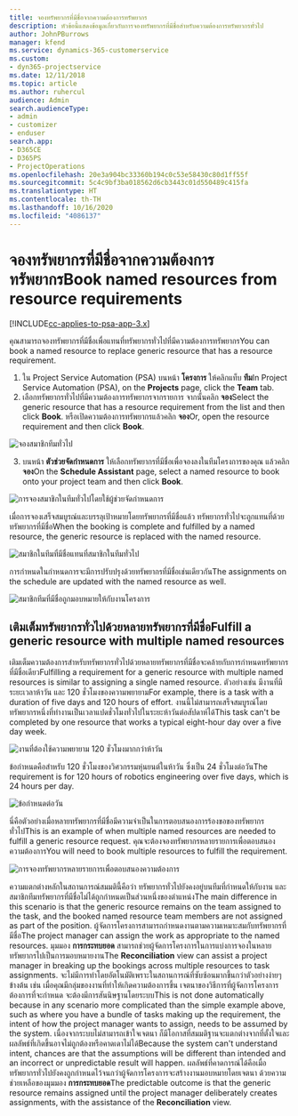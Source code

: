 ```yaml
---
title: จองทรัพยากรที่มีชื่อจากความต้องการทรัพยากร
description: หัวข้อนี้แสดงข้อมูลเกี่ยวกับการจองทรัพยากรที่มีชื่อสำหรับความต้องการทรัพยากรทั่วไป
author: JohnPBurrows
manager: kfend
ms.service: dynamics-365-customerservice
ms.custom:
- dyn365-projectservice
ms.date: 12/11/2018
ms.topic: article
ms.author: ruhercul
audience: Admin
search.audienceType:
- admin
- customizer
- enduser
search.app:
- D365CE
- D365PS
- ProjectOperations
ms.openlocfilehash: 20e3a904bc33360b194c0c53e58430c80d1ff55f
ms.sourcegitcommit: 5c4c9bf3ba018562d6cb3443c01d550489c415fa
ms.translationtype: HT
ms.contentlocale: th-TH
ms.lasthandoff: 10/16/2020
ms.locfileid: "4086137"
---
```

# <a name="book-named-resources-from-resource-requirements"></a><span data-ttu-id="dd08d-103">จองทรัพยากรที่มีชื่อจากความต้องการทรัพยากร</span><span class="sxs-lookup"><span data-stu-id="dd08d-103">Book named resources from resource requirements</span></span>

[!INCLUDE[cc-applies-to-psa-app-3.x](../includes/cc-applies-to-psa-app-3x.md)]

<span data-ttu-id="dd08d-104">คุณสามารถจองทรัพยากรที่มีชื่อเพื่อแทนที่ทรัพยากรทั่วไปที่มีความต้องการทรัพยากร</span><span class="sxs-lookup"><span data-stu-id="dd08d-104">You can book a named resource to replace generic resource that has a resource requirement.</span></span>

1. <span data-ttu-id="dd08d-105">ใน Project Service Automation (PSA) บนหน้า **โครงการ** ให้คลิกแท็บ **ทีม**</span><span class="sxs-lookup"><span data-stu-id="dd08d-105">In Project Service Automation (PSA), on the **Projects** page, click the **Team** tab.</span></span>
2. <span data-ttu-id="dd08d-106">เลือกทรัพยากรทั่วไปที่มีความต้องการทรัพยากรจากรายการ จากนั้นคลิก **จอง**</span><span class="sxs-lookup"><span data-stu-id="dd08d-106">Select the generic resource that has a resource requirement from the list and then click **Book**.</span></span> <span data-ttu-id="dd08d-107">หรือเปิดความต้องการทรัพยากรแล้วคลิก **จอง**</span><span class="sxs-lookup"><span data-stu-id="dd08d-107">Or, open the resource requirement and then click **Book**.</span></span>


![จองสมาชิกทีมทั่วไป](media/RM-how-to-14.png)


3. <span data-ttu-id="dd08d-109">บนหน้า **ตัวช่วยจัดกำหนดการ** ให้เลือกทรัพยากรที่มีชื่อเพื่อจองลงในทีมโครงการของคุณ แล้วคลิก **จอง**</span><span class="sxs-lookup"><span data-stu-id="dd08d-109">On the **Schedule Assistant** page, select a named resource to book onto your project team and then click **Book**.</span></span>

![การจองสมาชิกในทีมทั่วไปโดยใช้ผู้ช่วยจัดกำหนดการ](media/RM-how-to-15.png)

<span data-ttu-id="dd08d-111">เมื่อการจองเสร็จสมบูรณ์และบรรลุเป้าหมายโดยทรัพยากรที่มีชื่อแล้ว ทรัพยากรทั่วไปจะถูกแทนที่ด้วยทรัพยากรที่มีชื่อ</span><span class="sxs-lookup"><span data-stu-id="dd08d-111">When the booking is complete and fulfilled by a named resource, the generic resource is replaced with the named resource.</span></span>

![สมาชิกในทีมที่มีชื่อแทนที่สมาชิกในทีมทั่วไป](media/RM-how-to-16.png)

<span data-ttu-id="dd08d-113">การกำหนดในกำหนดการจะมีการปรับปรุงด้วยทรัพยากรที่มีชื่อเช่นเดียวกัน</span><span class="sxs-lookup"><span data-stu-id="dd08d-113">The assignments on the schedule are updated with the named resource as well.</span></span>

![สมาชิกทีมที่มีชื่อถูกมอบหมายให้กับงานโครงการ](media/RM-how-to-17.png)

## <a name="fulfill-a-generic-resource-with-multiple-named-resources"></a><span data-ttu-id="dd08d-115">เติมเต็มทรัพยากรทั่วไปด้วยหลายทรัพยากรที่มีชื่อ</span><span class="sxs-lookup"><span data-stu-id="dd08d-115">Fulfill a generic resource with multiple named resources</span></span>
<span data-ttu-id="dd08d-116">เติมเต็มความต้องการสำหรับทรัพยากรทั่วไปด้วยหลายทรัพยากรที่มีชื่อจะคล้ายกับการกำหนดทรัพยากรที่มีชื่อเดียว</span><span class="sxs-lookup"><span data-stu-id="dd08d-116">Fulfilling a requirement for a generic resource with multiple named resources is similar to assigning a single named resource.</span></span> <span data-ttu-id="dd08d-117">ตัวอย่างเช่น มีงานที่มีระยะเวลาห้าวัน และ 120 ชั่วโมงของความพยายาม</span><span class="sxs-lookup"><span data-stu-id="dd08d-117">For example, there is a task with a duration of five days and 120 hours of effort.</span></span> <span data-ttu-id="dd08d-118">งานนี้ไม่สามารถเสร็จสมบูรณ์โดยทรัพยากรหนึ่งที่ทำงานเป็นเวลาแปดชั่วโมงทั่วไปในระยะห้าวันต่อสัปดาห์ได้</span><span class="sxs-lookup"><span data-stu-id="dd08d-118">This task can't be completed by one resource that works a typical eight-hour day over a five day week.</span></span> 

![งานที่ต้องใช้ความพยายาม 120 ชั่วโมงมากกว่าห้าวัน](media/RM-how-to-21.png)

<span data-ttu-id="dd08d-120">ข้อกำหนดคือสำหรับ 120 ชั่วโมงของวิศวกรรมหุ่นยนต์ในห้าวัน ซึ่งเป็น 24 ชั่วโมงต่อวัน</span><span class="sxs-lookup"><span data-stu-id="dd08d-120">The requirement is for 120 hours of robotics engineering over five days, which is 24 hours per day.</span></span>

![ข้อกำหนดต่อวัน](media/RM-how-to-22.png)

<span data-ttu-id="dd08d-122">นี่คือตัวอย่างเมื่อหลายทรัพยากรที่มีชื่อมีความจำเป็นในการตอบสนองการร้องขอของทรัพยากรทั่วไป</span><span class="sxs-lookup"><span data-stu-id="dd08d-122">This is an example of when multiple named resources are needed to fulfill a generic resource request.</span></span> <span data-ttu-id="dd08d-123">คุณจะต้องจองทรัพยากรหลายรายการเพื่อตอบสนองความต้องการ</span><span class="sxs-lookup"><span data-stu-id="dd08d-123">You will need to book multiple resources to fulfill the requirement.</span></span>

![การจองทรัพยากรหลายรายการเพื่อตอบสนองความต้องการ](media/RM-how-to-23.png)

<span data-ttu-id="dd08d-125">ความแตกต่างหลักในสถานการณ์สมมตินี้คือว่า ทรัพยากรทั่วไปยังคงอยู่บนทีมที่กำหนดให้กับงาน และสมาชิกทีมทรัพยากรที่มีชื่อไม่ได้ถูกกำหนดเป็นส่วนหนึ่งของตำแหน่ง</span><span class="sxs-lookup"><span data-stu-id="dd08d-125">The main difference in this scenario is that the generic resource remains on the team assigned to the task, and the booked named resource team members are not assigned as part of the position.</span></span> <span data-ttu-id="dd08d-126">ผู้จัดการโครงการสามารถกำหนดงานตามความเหมาะสมกับทรัพยากรที่มีชื่อ</span><span class="sxs-lookup"><span data-stu-id="dd08d-126">The project manager can assign the work as appropriate to the named resources.</span></span> <span data-ttu-id="dd08d-127">มุมมอง **การกระทบยอด** สามารถช่วยผู้จัดการโครงการในการแบ่งการจองในหลายทรัพยากรไปเป็นการมอบหมายงาน</span><span class="sxs-lookup"><span data-stu-id="dd08d-127">The **Reconciliation** view can assist a project manager in breaking up the bookings across multiple resources to task assignments.</span></span> <span data-ttu-id="dd08d-128">จะไม่มีการทำโดยอัตโนมัติเพราะในสถานการณ์ที่ซับซ้อนมากขึ้นกว่าตัวอย่างง่ายๆ ข้างต้น เช่น เมื่อคุณมีกลุ่มของงานที่ทำให้เกิดความต้องการขึ้น เจตนาของวิธีการที่ผู้จัดการโครงการต้องการที่จะกำหนด จะต้องมีการสันนิษฐานโดยระบบ</span><span class="sxs-lookup"><span data-stu-id="dd08d-128">This is not done automatically because in any scenario more complicated than the simple example above, such as where you have a bundle of tasks making up the requirement, the intent of how the project manager wants to assign, needs to be assumed by the system.</span></span> <span data-ttu-id="dd08d-129">เนื่องจากระบบไม่สามารถเข้าใจเจตนา ก็มีโอกาสที่สมมติฐานจะแตกต่างจากที่ตั้งใจและผลลัพธ์ที่เกิดขึ้นอาจไม่ถูกต้องหรือคาดเดาไม่ได้</span><span class="sxs-lookup"><span data-stu-id="dd08d-129">Because the system can't understand intent, chances are that the assumptions will be different than intended and an incorrect or unpredictable result will happen.</span></span> <span data-ttu-id="dd08d-130">ผลลัพธ์ที่คาดการณ์ได้คือเมื่อทรัพยากรทั่วไปยังคงถูกกำหนดไว้จนกว่าผู้จัดการโครงการจะสร้างงานมอบหมายโดยเจตนา ด้วยความช่วยเหลือของมุมมอง **การกระทบยอด**</span><span class="sxs-lookup"><span data-stu-id="dd08d-130">The predictable outcome is that the generic resource remains assigned until the project manager deliberately creates assignments, with the assistance of the **Reconciliation** view.</span></span>


